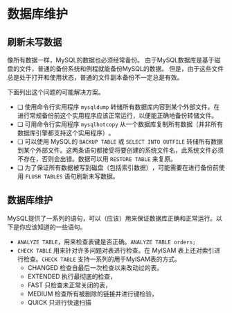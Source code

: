 # 数据库维护

## 刷新未写数据
像所有数据一样，MySQL的数据也必须经常备份。
由于MySQL数据库是基于磁盘的文件，普通的备份系统和例程就能备份MySQL的数据。
但是，由于这些文件总是处于打开和使用状态，普通的文件副本备份不一定总是有效。

下面列出这个问题的可能解决方案。
- ❑ 使用命令行实用程序 `mysqldump` 转储所有数据库内容到某个外部文件。在进行常规备份前这个实用程序应该正常运行，以便能正确地备份转储文件。
- ❑ 可用命令行实用程序 `mysqlhotcopy` 从一个数据库复制所有数据（并非所有数据库引擎都支持这个实用程序）​。
- ❑ 可以使用 MySQL的 `BACKUP TABLE` 或 `SELECT INTO OUTFILE` 转储所有数据到某个外部文件。这两条语句都接受将要创建的系统文件名，此系统文件必须不存在，否则会出错。数据可以用 `RESTORE TABLE` 来复原。
- ❑ 为了保证所有数据被写到磁盘（包括索引数据）​，可能需要在进行备份前使用 `FLUSH TABLES` 语句刷新未写数据。

## 数据库维护

MySQL提供了一系列的语句，可以（应该）用来保证数据库正确和正常运行。以下是你应该知道的一些语句。

- `ANALYZE TABLE`，用来检查表键是否正确。`ANALYZE TABLE orders;`
- `CHECK TABLE` 用来针对许多问题对表进行检查。在 MyISAM 表上还对索引进行检查。`CHECK TABLE` 支持一系列的用于MyISAM表的方式。
    - CHANGED 检查自最后一次检查以来改动过的表。
    - EXTENDED 执行最彻底的检查，
    - FAST 只检查未正常关闭的表，
    - MEDIUM 检查所有被删除的链接并进行键检验，
    - QUICK 只进行快速扫描
